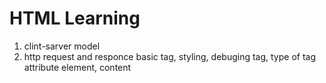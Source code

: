 # HTML Learning

1. clint-sarver model
2. http request and responce
basic tag, styling, debuging
tag, type of tag
attribute
element, content

